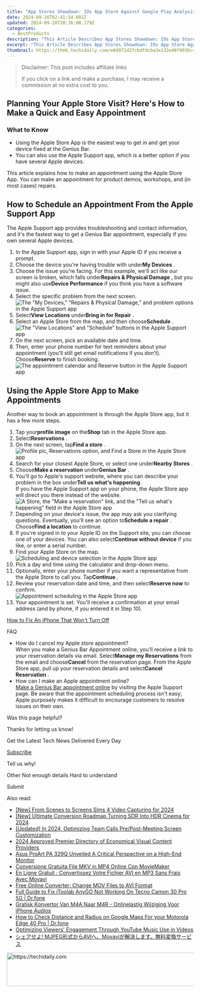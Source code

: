 ```yaml
---
title: "App Stores Showdown: IOs App Store Against Google Play Analysis"
date: 2024-09-16T02:41:54.602Z
updated: 2024-09-20T20:36:08.179Z
categories:
  - BestProducts
description: "This Article Describes App Stores Showdown: IOs App Store Against Google Play Analysis"
excerpt: "This Article Describes App Stores Showdown: IOs App Store Against Google Play Analysis"
thumbnail: https://thmb.techidaily.com/e0d972d2fcbdfdcba3e132e48f8036c4f80fa7e20c32444994977f3585d2732d.jpeg
---
```


>  Disclaimer: This post includes affiliate links
>
>  If you click on a link and make a purchase, I may receive a commission at no extra cost to you.
>

## Planning Your Apple Store Visit? Here's How to Make a Quick and Easy Appointment
### What to Know

* Using the Apple Store App is the easiest way to get in and get your device fixed at the Genius Bar.
* You can also use the Apple Support app, which is a better option if you have several Apple devices.

 This article explains how to make an appointment using the Apple Store App. You can make an appointment for product demos, workshops, and (in most cases) repairs.

## How to Schedule an Appointment From the Apple Support App

 The Apple Support app provides troubleshooting and contact information, and it's the fastest way to get a Genius Bar appointment, especially if you own several Apple devices.

1. In the Apple Support app, sign in with your Apple ID if you receive a prompt.
2. Choose the device you're having trouble with under**My Devices** .
3. Choose the issue you're facing. For this example, we'll act like our screen is broken, which falls under**Repairs & Physical Damage** , but you might also use**Device Performance** if you think you have a software issue.
4. Select the specific problem from the next screen.  
![The "My Devices," "Repairs & Physical Damage," and problem options in the Apple Support app](https://www.lifewire.com/thmb/UlwcbBbGGUKP7TBki_iBvOT4Dgo=/1500x0/filters:no_upscale():max_bytes(150000):strip_icc():format(webp)/Apple-Support-App-Appointment-01-26333c8d674d49e19071966928058213.jpg)
5. Select**View Locations** under**Bring in for Repair** .
6. Select an Apple Store from the map, and then choose**Schedule** .  
![The "View Locations" and "Schedule" buttons in the Apple Support app](https://www.lifewire.com/thmb/cB9ItxxAZXnwcwJmMXziGbxmnUs=/1500x0/filters:no_upscale():max_bytes(150000):strip_icc():format(webp)/Apple-Support-App-Appointment-02-2194ff8238d744b4a17213561151e3b2.jpg)
7. On the next screen, pick an available date and time.
8. Then, enter your phone number for text reminders about your appointment (you'll still get email notifications if you don't). Choose**Reserve** to finish booking.  
![The appointment calendar and Reserve button in the Apple Support app](https://www.lifewire.com/thmb/lDGmgwpBMuvG-sTPNN7bjiJtq60=/1500x0/filters:no_upscale():max_bytes(150000):strip_icc():format(webp)/Apple-Support-App-Appointment-03-d98a742dc0b547f990d2f5e7e8a30091.jpg)

## Using the Apple Store App to Make Appointments

 Another way to book an appointment is through the Apple Store app, but it has a few more steps.  

1. Tap your**profile image** on the**Shop** tab in the Apple Store app.
2. Select**Reservations** .
3. On the next screen, tap**Find a store** .  
![Profile pic, Reservations option, and Find a Store in the Apple Store app](https://www.lifewire.com/thmb/McTZyDh1dHEy4jPR7CZmGNKvI5k=/1500x0/filters:no_upscale():max_bytes(150000):strip_icc():format(webp)/Apple-Store-App-Appointment-01-9cacdcf93f3a41d3851b1a2cca991204.jpg)
4. Search for your closest Apple Store, or select one under**Nearby Stores** .
5. Choose**Make a reservation** under**Genius Bar** .
6. You'll go to Apple's support website, where you can describe your problem in the box under**Tell us what's happening** .  
 If you have the Apple Support app on your phone, the Apple Store app will direct you there instead of the website.  
![A Store, the "Make a reservation" link, and the "Tell us what's happening" field in the Apple Store app](https://www.lifewire.com/thmb/ircG1uYJS77_UHCiiZH0GISmswg=/1500x0/filters:no_upscale():max_bytes(150000):strip_icc():format(webp)/Apple-Store-App-Appointment-02-e508d0091eb04923ba10576b908d07ad.jpg)
7. Depending on your device's issue, the app may ask you clarifying questions. Eventually, you'll see an option to**Schedule a repair** . Choose**Find a location** to continue.
8. If you're signed in to your Apple ID on the Support site, you can choose one of your devices. You can also select**Continue without device** if you like, or enter a serial number.
9. Find your Apple Store on the map.  
![Scheduling and device selection in the Apple Store app](https://www.lifewire.com/thmb/19JBK9MoG4FtpkecPBA_RsEyeJ0=/1500x0/filters:no_upscale():max_bytes(150000):strip_icc():format(webp)/Apple-Store-App-Appointment-03-9d185dce717b4f6eab42ca4d444f64da.jpg)
10. Pick a day and time using the calculator and drop-down menu.
11. Optionally, enter your phone number if you want a representative from the Apple Store to call you. Tap**Continue** .
12. Review your reservation date and time, and then select**Reserve now** to confirm.  
![Appointment scheduling in the Apple Store app](https://www.lifewire.com/thmb/0DQo_2TNcmLggPBm0e9UGISsEXU=/1500x0/filters:no_upscale():max_bytes(150000):strip_icc():format(webp)/007_make-apple-store-appointment-with-app-1999600-efc9e969642f4e5886401ca69a1eba64.jpg)
13. Your appointment is set. You'll receive a confirmation at your email address (and by phone, if you entered it in Step 10).

[How to Fix An iPhone That Won't Turn Off](https://www.lifewire.com/fix-iphone-wont-turn-of-4134989)

 FAQ

* How do I cancel my Apple store appointment?  
 When you make a Genius Bar Appointment online, you’ll receive a link to your reservation details via email. Select**Manage my Reservations** from the email and choose**Cancel** from the reservation page. From the Apple Store app, pull up your reservation details and select**Cancel Reservation** .
* How can I make an Apple appointment online?  
[Make a Genius Bar appointment online](https://www.lifewire.com/how-to-make-an-apple-genius-bar-appointment-1999601) by visiting the Apple Support page. Be aware that the appointment scheduling process isn't easy; Apple purposely makes it difficult to encourage customers to resolve issues on their own.

Was this page helpful?

Thanks for letting us know!

 Get the Latest Tech News Delivered Every Day

[Subscribe](https://www.lifewire.com/#)

Tell us why!

 Other  Not enough details  Hard to understand

 Submit

<ins class="adsbygoogle"
     style="display:block"
     data-ad-format="autorelaxed"
     data-ad-client="ca-pub-7571918770474297"
     data-ad-slot="1223367746"></ins>

<ins class="adsbygoogle"
     style="display:block"
     data-ad-client="ca-pub-7571918770474297"
     data-ad-slot="8358498916"
     data-ad-format="auto"
     data-full-width-responsive="true"></ins>

<span class="atpl-alsoreadstyle">Also read:</span>
<div><ul>
<li><a href="https://screen-video-capture.techidaily.com/new-from-scenes-to-screens-sims-4-video-capturing-for-2024/"><u>[New] From Scenes to Screens Sims 4 Video Capturing for 2024</u></a></li>
<li><a href="https://fox-cloud.techidaily.com/new-ultimate-conversion-roadmap-turning-sdr-into-hdr-cinema-for-2024/"><u>[New] Ultimate Conversion Roadmap Turning SDR Into HDR Cinema for 2024</u></a></li>
<li><a href="https://screen-sharing-recording.techidaily.com/updated-in-2024-optimizing-team-calls-prepost-meeting-screen-customization/"><u>[Updated] In 2024, Optimizing Team Calls Pre/Post-Meeting Screen Customization</u></a></li>
<li><a href="https://youtube-help.techidaily.com/2024-approved-premier-directory-of-economical-visual-content-providers/"><u>2024 Approved Premier Directory of Economical Visual Content Providers</u></a></li>
<li><a href="https://extra-resources.techidaily.com/asus-proart-pa-329q-unveiled-a-critical-perspective-on-a-high-end-monitor/"><u>Asus ProArt PA 329Q Unveiled A Critical Perspective on a High-End Monitor</u></a></li>
<li><a href="https://technical-tips.techidaily.com/conversione-gratuita-file-mkv-in-mp4-online-con-moviemaker/"><u>Conversione Gratuita File MKV in MP4 Online Con MovieMaker</u></a></li>
<li><a href="https://technical-tips.techidaily.com/en-ligne-gratuit-convertissez-votre-fichier-avi-en-mp3-sans-frais-avec-movavi/"><u>En Ligne Gratuit : Convertissez Votre Fichier AVI en MP3 Sans Frais Avec Movavi</u></a></li>
<li><a href="https://technical-tips.techidaily.com/free-online-converter-change-mov-files-to-avi-format/"><u>Free Online Converter: Change MOV Files to AVI Format</u></a></li>
<li><a href="https://fake-location.techidaily.com/full-guide-to-fix-itoolab-anygo-not-working-on-tecno-camon-30-pro-5g-drfone-by-drfone-virtual-android/"><u>Full Guide to Fix iToolab AnyGO Not Working On Tecno Camon 30 Pro 5G | Dr.fone</u></a></li>
<li><a href="https://technical-tips.techidaily.com/gratisk-konvertor-van-m4a-naar-m4r-onlinelastig-wijziging-voor-iphone-audios/"><u>Gratisk Konvertor Van M4A Naar M4R - Onlinelastig Wijziging Voor iPhone Audios</u></a></li>
<li><a href="https://android-location-track.techidaily.com/how-to-check-distance-and-radius-on-google-maps-for-your-motorola-edge-40-pro-drfone-by-drfone-virtual-android/"><u>How to Check Distance and Radius on Google Maps For your Motorola Edge 40 Pro | Dr.fone</u></a></li>
<li><a href="https://extra-tips.techidaily.com/optimizing-viewers-engagement-through-youtube-music-use-in-videos/"><u>Optimizing Viewers' Engagement Through YouTube Music Use in Videos</u></a></li>
<li><a href="https://technical-tips.techidaily.com/mjpegavimovavi/"><u>シェアせよ! MJPEG形式からAVIへ、Movaviが解決します。無料変換サービス</u></a></li>
</ul></div>

<!-- affiliate ads begin -->
<a href="https://aligracehair.sjv.io/c/5597632/1896546/19272" target="_top" id="1896546">
  <img src="//a.impactradius-go.com/display-ad/19272-1896546" border="0" alt="https://techidaily.com" width="728" height="90"/>
</a>
<img height="0" width="0" src="https://aligracehair.sjv.io/i/5597632/1896546/19272" style="position:absolute;visibility:hidden;" border="0" />
<!-- affiliate ads end -->

